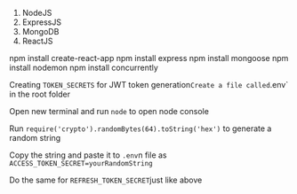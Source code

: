 ﻿<!-- All MERN development basics -->
1. NodeJS 
2. ExpressJS
3. MongoDB
4. ReactJS

<!-- All installations -->

npm install create-react-app
npm install express
npm install mongoose
npm install nodemon
npm install concurrently

<!-- Token creation -->
Creating `TOKEN_SECRETS` for JWT token generation`
Create a file called `.env` in the root folder

Open new terminal and run `node` to open node console

Run `require('crypto').randomBytes(64).toString('hex')` to generate a random string

Copy the string and paste it to `.env`n file as `ACCESS_TOKEN_SECRET=yourRandomString`

Do the same for `REFRESH_TOKEN_SECRET`just like above